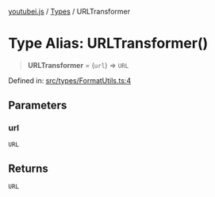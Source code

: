 [youtubei.js](../../../../README.md) / [Types](../README.md) / URLTransformer

# Type Alias: URLTransformer()

> **URLTransformer** = (`url`) => `URL`

Defined in: [src/types/FormatUtils.ts:4](https://github.com/LuanRT/YouTube.js/blob/0733f60b57877f6b8b87dfd5cc6195b5085f5c09/src/types/FormatUtils.ts#L4)

## Parameters

### url

`URL`

## Returns

`URL`
